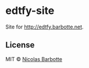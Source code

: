 # edtfy-site

Site for http://edtfy.barbotte.net.

## License

MIT © [Nicolas Barbotte](http://barbotte.net)